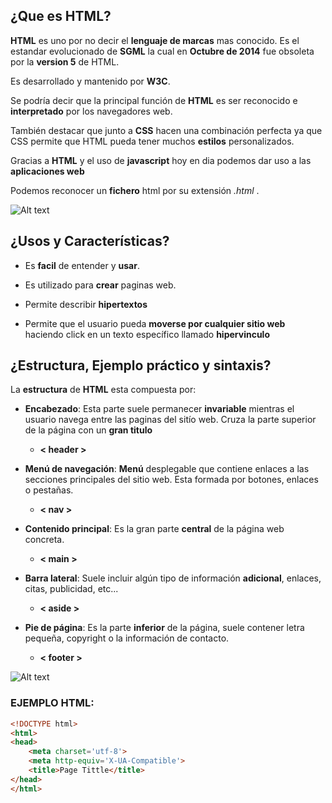 ## ¿Que es HTML?

**HTML** es uno por no decir el **lenguaje de marcas** mas conocido. Es el estandar evolucionado de **SGML** la cual en **Octubre de 2014** fue obsoleta por la **version 5** de HTML.

Es desarrollado y mantenido por **W3C**.

Se podría decir que la principal función de **HTML** es ser reconocido e **interpretado** por los navegadores web.

También destacar que junto a **CSS** hacen una combinación perfecta ya que CSS permite que HTML pueda tener muchos **estilos** personalizados.

Gracias a **HTML** y el uso de **javascript** hoy en dia podemos dar uso a las **aplicaciones web** 

Podemos reconocer un **fichero** html por su extensión _.html_ .

![Alt text](descarga.png)

## ¿Usos y Características?

+ Es **facil** de entender y **usar**.

+ Es utilizado para **crear** paginas web.

+ Permite describir **hipertextos**

+ Permite que el usuario pueda **moverse por cualquier sitio web** haciendo click en un texto específico llamado **hipervinculo**

## ¿Estructura, Ejemplo práctico y sintaxis?

La **estructura** de **HTML** esta compuesta por:

+ **Encabezado**: Esta parte suele permanecer **invariable** mientras el usuario navega entre las paginas del sitío web. Cruza la parte superior de la página con un **gran titulo** 

    + **< header >**

+ **Menú de navegación**: **Menú** desplegable que contiene enlaces a las secciones principales del sitio web. Esta formada por botones, enlaces o pestañas.

    + **< nav >**

+ **Contenido principal**: Es la gran parte **central** de la página web concreta.

    + **< main >**

+ **Barra lateral**: Suele incluir algún tipo de información **adicional**, enlaces, citas, publicidad, etc...

    + **< aside >**

+ **Pie de página**: Es la parte **inferior** de la página, suele contener letra pequeña, copyright o la información de contacto.

    + **< footer >**

![Alt text](estructura-basica-de-una-pagina-web-en-html.jpg)
### EJEMPLO HTML: 
```html
<!DOCTYPE html>
<html>
<head>
    <meta charset='utf-8'>
    <meta http-equiv='X-UA-Compatible'>
    <title>Page Tittle</title>
</head>
</html>
```
